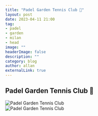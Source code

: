 ```yaml
---
title: "Padel Garden Tennis Club 🎾"
layout: post
date: 2023-04-11 21:00
tag: 
- padel
- garden
- milan
- head
image: ""
headerImage: false
description: ""
category: blog
author: allan
externalLink: true
---
```


## Padel Garden Tennis Club 🎾  

<div>
    <img class="image" src="https://github.com/Allan-Nava/Allan-Nava.github.io/blob/master/assets/images/padel-2024-04-11_22-00-37.jpg?raw=true" alt="Padel Garden Tennis Club" />
</div>


<div>
    <img class="image" src="https://github.com/Allan-Nava/Allan-Nava.github.io/blob/master/assets/images/padel-2024-04-11_22-00-49.jpg?raw=true" alt="Padel Garden Tennis Club" />
</div>

